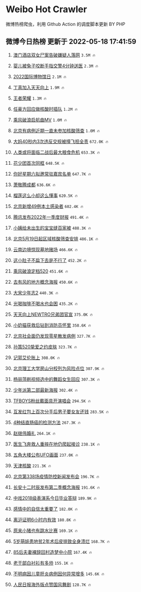 # Weibo Hot Crawler 



微博热榜爬虫，利用 Github Action 的调度脚本更新 BY PHP 


## 微博今日热榜 更新于 2022-05-18 17:41:59 
1. [澳门酒店双女尸案告破嫌疑人落网](https://s.weibo.com/weibo?q=%23%E6%BE%B3%E9%97%A8%E9%85%92%E5%BA%97%E5%8F%8C%E5%A5%B3%E5%B0%B8%E6%A1%88%E5%91%8A%E7%A0%B4%E5%AB%8C%E7%96%91%E4%BA%BA%E8%90%BD%E7%BD%91%23&Refer=top) `3.5M 🔥` 

1. [婴儿被兔子咬断手指交警4分钟送医](https://s.weibo.com/weibo?q=%23%E5%A9%B4%E5%84%BF%E8%A2%AB%E5%85%94%E5%AD%90%E5%92%AC%E6%96%AD%E6%89%8B%E6%8C%87%E4%BA%A4%E8%AD%A64%E5%88%86%E9%92%9F%E9%80%81%E5%8C%BB%23&Refer=top) `2.3M 🔥` 

1. [2022国际博物馆日](https://s.weibo.com/weibo?q=%232022%E5%9B%BD%E9%99%85%E5%8D%9A%E7%89%A9%E9%A6%86%E6%97%A5%23&Refer=top) `2.1M 🔥` 

1. [丁真加入天天向上](https://s.weibo.com/weibo?q=%23%E4%B8%81%E7%9C%9F%E5%8A%A0%E5%85%A5%E5%A4%A9%E5%A4%A9%E5%90%91%E4%B8%8A%23&Refer=top) `1.9M 🔥` 

1. [王者荣耀](https://s.weibo.com/weibo?q=%E7%8E%8B%E8%80%85%E8%8D%A3%E8%80%80&Refer=top) `1.3M 🔥` 

1. [任豪方回应做核酸时插队](https://s.weibo.com/weibo?q=%23%E4%BB%BB%E8%B1%AA%E6%96%B9%E5%9B%9E%E5%BA%94%E5%81%9A%E6%A0%B8%E9%85%B8%E6%97%B6%E6%8F%92%E9%98%9F%23&Refer=top) `1.2M 🔥` 

1. [乘风破浪启航曲MV](https://s.weibo.com/weibo?q=%23%E4%B9%98%E9%A3%8E%E7%A0%B4%E6%B5%AA%E5%90%AF%E8%88%AA%E6%9B%B2MV%23&Refer=top) `1.0M 🔥` 

1. [北京有病例近期一直未参加核酸筛查](https://s.weibo.com/weibo?q=%23%E5%8C%97%E4%BA%AC%E6%9C%89%E7%97%85%E4%BE%8B%E8%BF%91%E6%9C%9F%E4%B8%80%E7%9B%B4%E6%9C%AA%E5%8F%82%E5%8A%A0%E6%A0%B8%E9%85%B8%E7%AD%9B%E6%9F%A5%23&Refer=top) `1.0M 🔥` 

1. [大妈40秒内3次违反交规被撞飞担全责](https://s.weibo.com/weibo?q=%23%E5%A4%A7%E5%A6%8840%E7%A7%92%E5%86%853%E6%AC%A1%E8%BF%9D%E5%8F%8D%E4%BA%A4%E8%A7%84%E8%A2%AB%E6%92%9E%E9%A3%9E%E6%8B%85%E5%85%A8%E8%B4%A3%23&Refer=top) `672.0K 🔥` 

1. [人类或将面临二战后最大粮食危机](https://s.weibo.com/weibo?q=%23%E4%BA%BA%E7%B1%BB%E6%88%96%E5%B0%86%E9%9D%A2%E4%B8%B4%E4%BA%8C%E6%88%98%E5%90%8E%E6%9C%80%E5%A4%A7%E7%B2%AE%E9%A3%9F%E5%8D%B1%E6%9C%BA%23&Refer=top) `653.3K 🔥` 

1. [花少团首次同框](https://s.weibo.com/weibo?q=%23%E8%8A%B1%E5%B0%91%E5%9B%A2%E9%A6%96%E6%AC%A1%E5%90%8C%E6%A1%86%23&Refer=top) `648.5K 🔥` 

1. [你好星期六拟邀常驻嘉宾名单](https://s.weibo.com/weibo?q=%23%E4%BD%A0%E5%A5%BD%E6%98%9F%E6%9C%9F%E5%85%AD%E6%8B%9F%E9%82%80%E5%B8%B8%E9%A9%BB%E5%98%89%E5%AE%BE%E5%90%8D%E5%8D%95%23&Refer=top) `647.7K 🔥` 

1. [萧敬腾成都](https://s.weibo.com/weibo?q=%E8%90%A7%E6%95%AC%E8%85%BE%E6%88%90%E9%83%BD&Refer=top) `636.6K 🔥` 

1. [榴莲这么小却这么懂事](https://s.weibo.com/weibo?q=%23%E6%A6%B4%E8%8E%B2%E8%BF%99%E4%B9%88%E5%B0%8F%E5%8D%B4%E8%BF%99%E4%B9%88%E6%87%82%E4%BA%8B%23&Refer=top) `620.5K 🔥` 

1. [北京新增49例本土感染者](https://s.weibo.com/weibo?q=%23%E5%8C%97%E4%BA%AC%E6%96%B0%E5%A2%9E49%E4%BE%8B%E6%9C%AC%E5%9C%9F%E6%84%9F%E6%9F%93%E8%80%85%23&Refer=top) `602.4K 🔥` 

1. [腾讯发布2022年一季度财报](https://s.weibo.com/weibo?q=%23%E8%85%BE%E8%AE%AF%E5%8F%91%E5%B8%832022%E5%B9%B4%E4%B8%80%E5%AD%A3%E5%BA%A6%E8%B4%A2%E6%8A%A5%23&Refer=top) `491.4K 🔥` 

1. [小姨给未出生的宝宝缝百家被](https://s.weibo.com/weibo?q=%23%E5%B0%8F%E5%A7%A8%E7%BB%99%E6%9C%AA%E5%87%BA%E7%94%9F%E7%9A%84%E5%AE%9D%E5%AE%9D%E7%BC%9D%E7%99%BE%E5%AE%B6%E8%A2%AB%23&Refer=top) `488.3K 🔥` 

1. [北京5月19日起区域核酸筛查安排](https://s.weibo.com/weibo?q=%23%E5%8C%97%E4%BA%AC5%E6%9C%8819%E6%97%A5%E8%B5%B7%E5%8C%BA%E5%9F%9F%E6%A0%B8%E9%85%B8%E7%AD%9B%E6%9F%A5%E5%AE%89%E6%8E%92%23&Refer=top) `486.1K 🔥` 

1. [云南边境惊现墓地赌场](https://s.weibo.com/weibo?q=%23%E4%BA%91%E5%8D%97%E8%BE%B9%E5%A2%83%E6%83%8A%E7%8E%B0%E5%A2%93%E5%9C%B0%E8%B5%8C%E5%9C%BA%23&Refer=top) `466.6K 🔥` 

1. [这小肚子不扁下去是不行了](https://s.weibo.com/weibo?q=%23%E8%BF%99%E5%B0%8F%E8%82%9A%E5%AD%90%E4%B8%8D%E6%89%81%E4%B8%8B%E5%8E%BB%E6%98%AF%E4%B8%8D%E8%A1%8C%E4%BA%86%23&Refer=top) `452.2K 🔥` 

1. [乘风破浪定档520](https://s.weibo.com/weibo?q=%23%E4%B9%98%E9%A3%8E%E7%A0%B4%E6%B5%AA%E5%AE%9A%E6%A1%A3520%23&Refer=top) `451.6K 🔥` 

1. [去有风的地方概念海报](https://s.weibo.com/weibo?q=%23%E5%8E%BB%E6%9C%89%E9%A3%8E%E7%9A%84%E5%9C%B0%E6%96%B9%E6%A6%82%E5%BF%B5%E6%B5%B7%E6%8A%A5%23&Refer=top) `450.6K 🔥` 

1. [大宋少年志2](https://s.weibo.com/weibo?q=%23%E5%A4%A7%E5%AE%8B%E5%B0%91%E5%B9%B4%E5%BF%972%23&Refer=top) `440.3K 🔥` 

1. [光喝咖啡不喝水也会困](https://s.weibo.com/weibo?q=%23%E5%85%89%E5%96%9D%E5%92%96%E5%95%A1%E4%B8%8D%E5%96%9D%E6%B0%B4%E4%B9%9F%E4%BC%9A%E5%9B%B0%23&Refer=top) `435.2K 🔥` 

1. [天天向上NEWTRO兄弟团官宣](https://s.weibo.com/weibo?q=%23%E5%A4%A9%E5%A4%A9%E5%90%91%E4%B8%8ANEWTRO%E5%85%84%E5%BC%9F%E5%9B%A2%E5%AE%98%E5%AE%A3%23&Refer=top) `375.0K 🔥` 

1. [小奶猫获救后钻到消防员怀里](https://s.weibo.com/weibo?q=%23%E5%B0%8F%E5%A5%B6%E7%8C%AB%E8%8E%B7%E6%95%91%E5%90%8E%E9%92%BB%E5%88%B0%E6%B6%88%E9%98%B2%E5%91%98%E6%80%80%E9%87%8C%23&Refer=top) `358.6K 🔥` 

1. [北京社会面仍发现零星散发病例](https://s.weibo.com/weibo?q=%23%E5%8C%97%E4%BA%AC%E7%A4%BE%E4%BC%9A%E9%9D%A2%E4%BB%8D%E5%8F%91%E7%8E%B0%E9%9B%B6%E6%98%9F%E6%95%A3%E5%8F%91%E7%97%85%E4%BE%8B%23&Refer=top) `327.7K 🔥` 

1. [孙策520挚爱之约皮肤](https://s.weibo.com/weibo?q=%23%E5%AD%99%E7%AD%96520%E6%8C%9A%E7%88%B1%E4%B9%8B%E7%BA%A6%E7%9A%AE%E8%82%A4%23&Refer=top) `323.7K 🔥` 

1. [记郭艾伦账上](https://s.weibo.com/weibo?q=%23%E8%AE%B0%E9%83%AD%E8%89%BE%E4%BC%A6%E8%B4%A6%E4%B8%8A%23&Refer=top) `308.0K 🔥` 

1. [北京理工大学房山分校列为风险点位](https://s.weibo.com/weibo?q=%23%E5%8C%97%E4%BA%AC%E7%90%86%E5%B7%A5%E5%A4%A7%E5%AD%A6%E6%88%BF%E5%B1%B1%E5%88%86%E6%A0%A1%E5%88%97%E4%B8%BA%E9%A3%8E%E9%99%A9%E7%82%B9%E4%BD%8D%23&Refer=top) `307.9K 🔥` 

1. [杨丽萍刷视频选中的舞蹈女生回应](https://s.weibo.com/weibo?q=%23%E6%9D%A8%E4%B8%BD%E8%90%8D%E5%88%B7%E8%A7%86%E9%A2%91%E9%80%89%E4%B8%AD%E7%9A%84%E8%88%9E%E8%B9%88%E5%A5%B3%E7%94%9F%E5%9B%9E%E5%BA%94%23&Refer=top) `307.3K 🔥` 

1. [少年派第二部最新海报](https://s.weibo.com/weibo?q=%23%E5%B0%91%E5%B9%B4%E6%B4%BE%E7%AC%AC%E4%BA%8C%E9%83%A8%E6%9C%80%E6%96%B0%E6%B5%B7%E6%8A%A5%23&Refer=top) `302.4K 🔥` 

1. [TFBOYS粉丝戴面具开演唱会](https://s.weibo.com/weibo?q=%23TFBOYS%E7%B2%89%E4%B8%9D%E6%88%B4%E9%9D%A2%E5%85%B7%E5%BC%80%E6%BC%94%E5%94%B1%E4%BC%9A%23&Refer=top) `294.5K 🔥` 

1. [互发红包上百次分手后男子要女友还钱](https://s.weibo.com/weibo?q=%23%E4%BA%92%E5%8F%91%E7%BA%A2%E5%8C%85%E4%B8%8A%E7%99%BE%E6%AC%A1%E5%88%86%E6%89%8B%E5%90%8E%E7%94%B7%E5%AD%90%E8%A6%81%E5%A5%B3%E5%8F%8B%E8%BF%98%E9%92%B1%23&Refer=top) `283.5K 🔥` 

1. [4种结直肠癌的检测方法](https://s.weibo.com/weibo?q=%234%E7%A7%8D%E7%BB%93%E7%9B%B4%E8%82%A0%E7%99%8C%E7%9A%84%E6%A3%80%E6%B5%8B%E6%96%B9%E6%B3%95%23&Refer=top) `267.3K 🔥` 

1. [赵继伟婚礼](https://s.weibo.com/weibo?q=%23%E8%B5%B5%E7%BB%A7%E4%BC%9F%E5%A9%9A%E7%A4%BC%23&Refer=top) `264.1K 🔥` 

1. [医生飞奔救人重摔在地仍爬起接诊](https://s.weibo.com/weibo?q=%23%E5%8C%BB%E7%94%9F%E9%A3%9E%E5%A5%94%E6%95%91%E4%BA%BA%E9%87%8D%E6%91%94%E5%9C%A8%E5%9C%B0%E4%BB%8D%E7%88%AC%E8%B5%B7%E6%8E%A5%E8%AF%8A%23&Refer=top) `238.1K 🔥` 

1. [五角大楼公布UFO画面](https://s.weibo.com/weibo?q=%23%E4%BA%94%E8%A7%92%E5%A4%A7%E6%A5%BC%E5%85%AC%E5%B8%83UFO%E7%94%BB%E9%9D%A2%23&Refer=top) `237.0K 🔥` 

1. [天津核酸](https://s.weibo.com/weibo?q=%E5%A4%A9%E6%B4%A5%E6%A0%B8%E9%85%B8&Refer=top) `221.3K 🔥` 

1. [北京第338场疫情防控新闻发布会](https://s.weibo.com/weibo?q=%23%E5%8C%97%E4%BA%AC%E7%AC%AC338%E5%9C%BA%E7%96%AB%E6%83%85%E9%98%B2%E6%8E%A7%E6%96%B0%E9%97%BB%E5%8F%91%E5%B8%83%E4%BC%9A%23&Refer=top) `196.7K 🔥` 

1. [长安十二时辰发布第二季概念海报](https://s.weibo.com/weibo?q=%23%E9%95%BF%E5%AE%89%E5%8D%81%E4%BA%8C%E6%97%B6%E8%BE%B0%E5%8F%91%E5%B8%83%E7%AC%AC%E4%BA%8C%E5%AD%A3%E6%A6%82%E5%BF%B5%E6%B5%B7%E6%8A%A5%23&Refer=top) `191.6K 🔥` 

1. [中戏2018级表演系今日毕业答辩](https://s.weibo.com/weibo?q=%23%E4%B8%AD%E6%88%8F2018%E7%BA%A7%E8%A1%A8%E6%BC%94%E7%B3%BB%E4%BB%8A%E6%97%A5%E6%AF%95%E4%B8%9A%E7%AD%94%E8%BE%A9%23&Refer=top) `189.9K 🔥` 

1. [感情中的自信太重要了](https://s.weibo.com/weibo?q=%23%E6%84%9F%E6%83%85%E4%B8%AD%E7%9A%84%E8%87%AA%E4%BF%A1%E5%A4%AA%E9%87%8D%E8%A6%81%E4%BA%86%23&Refer=top) `182.0K 🔥` 

1. [离沪证明6小时内有效](https://s.weibo.com/weibo?q=%23%E7%A6%BB%E6%B2%AA%E8%AF%81%E6%98%8E6%E5%B0%8F%E6%97%B6%E5%86%85%E6%9C%89%E6%95%88%23&Refer=top) `180.8K 🔥` 

1. [原来小猪也有跳水比赛](https://s.weibo.com/weibo?q=%23%E5%8E%9F%E6%9D%A5%E5%B0%8F%E7%8C%AA%E4%B9%9F%E6%9C%89%E8%B7%B3%E6%B0%B4%E6%AF%94%E8%B5%9B%23&Refer=top) `169.1K 🔥` 

1. [5岁萌娃患地贫2年术后皮排致全身溃烂](https://s.weibo.com/weibo?q=5%E5%B2%81%E8%90%8C%E5%A8%83%E6%82%A3%E5%9C%B0%E8%B4%AB2%E5%B9%B4%E6%9C%AF%E5%90%8E%E7%9A%AE%E6%8E%92%E8%87%B4%E5%85%A8%E8%BA%AB%E6%BA%83%E7%83%82&Refer=top) `168.7K 🔥` 

1. [85后夫妻裸辞回村造梦中小院](https://s.weibo.com/weibo?q=%2385%E5%90%8E%E5%A4%AB%E5%A6%BB%E8%A3%B8%E8%BE%9E%E5%9B%9E%E6%9D%91%E9%80%A0%E6%A2%A6%E4%B8%AD%E5%B0%8F%E9%99%A2%23&Refer=top) `167.4K 🔥` 

1. [老干部白衬衫有多帅](https://s.weibo.com/weibo?q=%23%E8%80%81%E5%B9%B2%E9%83%A8%E7%99%BD%E8%A1%AC%E8%A1%AB%E6%9C%89%E5%A4%9A%E5%B8%85%23&Refer=top) `155.1K 🔥` 

1. [不明病因儿童肝炎病例因何异常增多](https://s.weibo.com/weibo?q=%23%E4%B8%8D%E6%98%8E%E7%97%85%E5%9B%A0%E5%84%BF%E7%AB%A5%E8%82%9D%E7%82%8E%E7%97%85%E4%BE%8B%E5%9B%A0%E4%BD%95%E5%BC%82%E5%B8%B8%E5%A2%9E%E5%A4%9A%23&Refer=top) `145.6K 🔥` 

1. [人民日报海外版点赞国风舞剧](https://s.weibo.com/weibo?q=%23%E4%BA%BA%E6%B0%91%E6%97%A5%E6%8A%A5%E6%B5%B7%E5%A4%96%E7%89%88%E7%82%B9%E8%B5%9E%E5%9B%BD%E9%A3%8E%E8%88%9E%E5%89%A7%23&Refer=top) `128.7K 🔥` 

